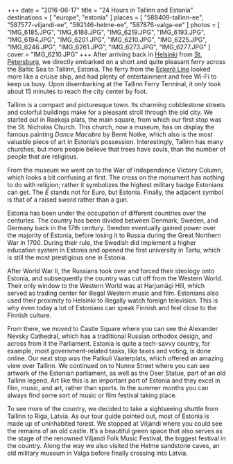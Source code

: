 +++
date    = "2016-06-17"
title   = "24 Hours in Tallinn and Estonia"
destinations = [ "europe", "estonia" ]
places  = [
  "588409-tallinn-ee", "587577-viljandi-ee",
  "592146-helme-ee", "587876-valga-ee"
]
photos  = [
  "IMG_6185.JPG", "IMG_6188.JPG", "IMG_6219.JPG", "IMG_6193.JPG", "IMG_6194.JPG",
  "IMG_6201.JPG", "IMG_6210.JPG", "IMG_6225.JPG", "IMG_6246.JPG", "IMG_6261.JPG",
  "IMG_6273.JPG", "IMG_6277.JPG"
]
cover = "IMG_6210.JPG"
+++
After arriving back in [Helsinki](/top-things-to-do-in-finland-a-city-break-to-helsinki/) from [St. Petersburg](/a-visa-free-visit-to-saint-petersburg/), we directly embarked on a short and quite pleasant ferry across the Baltic Sea to Tallinn, Estonia. The ferry from the [Eckerö Line](https://www.eckeroline.fi/) looked more like a cruise ship, and had plenty of entertainment and free Wi-Fi to keep us busy. Upon disembarking at the Tallinn Ferry Terminal, it only took about 15 minutes to reach the city center by foot.
<!--more-->
Tallinn is a compact and picturesque town. Its charming cobblestone streets and colorful buildings make for a pleasant stroll through the old city. We started out in Raekoja plats, the main square, from which our first stop was the St. Nicholas Church. This church, now a museum, has on display the famous painting *Dance Macabre* by Bernt Notke, which also is the most valuable piece of art in Estonia’s possession. Interestingly, Tallinn has many churches, but more people believe that trees have souls, than the number of people that are religious.

From the museum we went on to the War of Independence Victory Column, which looks a bit confusing at first. The cross on the monument has nothing to do with religion; rather it symbolizes the highest military badge Estonians can get. The *E* stands not for Euro, but Estonia. Finally, the adjacent symbol is that of a raised sword rather than a gun.

Estonia has been under the occupation of different countries over the centuries. The country has been divided between Denmark, Sweden, and Germany back in the 17th century. Sweden eventually gained power over the majority of Estonia, before losing it to Russia during the Great Northern War in 1700. During their rule, the Swedish did implement a higher education system in Estonia and opened the first university in Tartu, which is still the most prestigious one in Estonia.

After World War II, the Russians took over and forced their ideology onto Estonia, and subsequently the country was cut off from the Western World. Their only window to the Western World was at Harjumägi Hill, which served as trading center for illegal Western music and film. Estonians also used their proximity to Helsinki to illegally watch foreign television. This is why even today a lot of Estonians can speak Finnish and feel close to the Finnish culture.

From there, we moved to Castle Square where you can see the Alexander Nevsky Cathedral, which has a traditional Russian orthodox design, and across from it the Parliament. Estonia is quite a tech-savvy country, for example, most government-related tasks, like taxes and voting, is done online. Our next stop was the Patkuli Vaaterplats, which offered an amazing view over Tallinn. We continued on to Nunne Street where you can see artwork of the Estonian parliament, as well as the Deer Statue, part of an old Tallinn legend. Art like this is an important part of Estonia and they excel in film, music, and art, rather than sports. In the summer months you can always find some sort of music or film festival taking place.

To see more of the country, we decided to take a sightseeing shuttle from Tallinn to Riga, Latvia. As our tour guide pointed out, most of Estonia is made up of uninhabited forest. We stopped at Viljandi where you could see the remains of an old castle. It’s a beautiful green space that also serves as the stage of the renowned Viljandi Folk Music Festival, the biggest festival in the country. Along the way we also visited the Helme sandstone caves, an old military museum in Valga before finally crossing into Latvia.